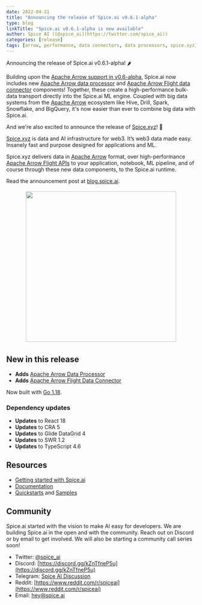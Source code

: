 ```yaml
---
date: 2022-04-21
title: "Announcing the release of Spice.ai v0.6.1-alpha"
type: blog
linkTitle: "Spice.ai v0.6.1-alpha is now available"
author: Spice AI ([@spice_ai](https://twitter.com/spice_ai))
categories: [release]
tags: [arrow, performance, data connectors, data processors, spice.xyz]
---
```


Announcing the release of Spice.ai v0.6.1-alpha! 🌶

Building upon the [Apache Arrow support in v0.6-alpha](https://blog.spiceai.org/posts/2022/02/08/announcing-the-release-of-spice.ai-v0.6-alpha/), Spice.ai now includes new [Apache Arrow data processor](https://github.com/spiceai/data-components-contrib/tree/trunk/dataprocessors/arrow#readme) and [Apache Arrow Flight data connector](https://github.com/spiceai/data-components-contrib/tree/trunk/dataconnectors/flight#readme) components! Together, these create a high-performance bulk-data transport directly into the Spice.ai ML engine. Coupled with big data systems from the [Apache Arrow](https://arrow.apache.org/) ecosystem like Hive, Drill, Spark, Snowflake, and BigQuery, it's now easier than ever to combine big data with Spice.ai.

And we're also excited to announce the release of [Spice.xyz](https://spice.xyz)! 🎉

[Spice.xyz](https://spice.xyz) is data and AI infrastructure for web3. It’s web3 data made easy. Insanely fast and purpose designed for applications and ML.

Spice.xyz delivers data in [Apache Arrow](https://arrow.apache.org/) format, over high-performance [Apache Arrow Flight APIs](https://arrow.apache.org/blog/2019/10/13/introducing-arrow-flight/) to your application, notebook, ML pipeline, and of course through these new data components, to the Spice.ai runtime.

Read the announcement post at [blog.spice.ai](https://medium.com/spice-ai/announcing-spice-xyz-94323159cd2b).

<div style="display: flex; justify-content: center; padding: 5px;">
  <div style="display: flex; flex-direction: column;">
    <img style="max-width: 400px;" width="400" src="https://miro.medium.com/max/1400/1*-SXXeycmH0haRsG3Wv3u6w.png" />
  </div>
</div>

## New in this release

- **Adds** [Apache Arrow Data Processor](https://github.com/spiceai/data-components-contrib/tree/trunk/dataprocessors/arrow#readme)
- **Adds** [Apache Arrow Flight Data Connector](https://github.com/spiceai/data-components-contrib/tree/trunk/dataconnectors/flight#readme)

Now built with [Go 1.18](https://go.dev/blog/go1.18).

### Dependency updates

- **Updates** to React 18
- **Updates** to CRA 5
- **Updates** to Glide DataGrid 4
- **Updates** to SWR 1.2
- **Updates** to TypeScript 4.6

## Resources

- [Getting started with Spice.ai](https://docs.spiceai.org/getting-started/)
- [Documentation](https://docs.spiceai.org/)
- [Quickstarts](https://github.com/spiceai/quickstarts/blob/trunk/README.md) and [Samples](https://github.com/spiceai/samples/blob/trunk/README.md)

## Community

Spice.ai started with the vision to make AI easy for developers. We are building Spice.ai in the open and with the community. Reach out on Discord or by email to get involved. We will also be starting a community call series soon!

- Twitter: [@spice_ai](https://twitter.com/spice_ai)
- Discord: [https://discord.gg/kZnTfneP5u](https://discord.gg/kZnTfneP5u)
- Telegram: [Spice AI Discussion](https://t.me/spiceaichat)
- Reddit: [https://www.reddit.com/r/spiceai](https://www.reddit.com/r/spiceai)
- Email: [hey@spice.ai](mailto:hey@spice.ai)
